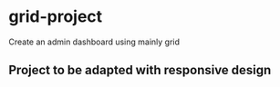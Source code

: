 # grid-project
Create an admin dashboard using mainly grid
## Project to be adapted with responsive design